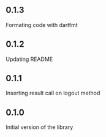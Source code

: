## 0.1.3

Formating code with dartfmt

## 0.1.2

Updating README

## 0.1.1

Inserting result call on logout method

## 0.1.0

Initial version of the library
